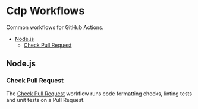# Cdp Workflows

Common workflows for GitHub Actions.

- [Node.js](#nodejs)
  - [Check Pull Request](#check-pull-request)

## Node.js

### Check Pull Request

The [Check Pull Request](.github/workflows/node-check-pull-request.yml) workflow runs code formatting checks, 
linting tests and unit tests on a Pull Request.




